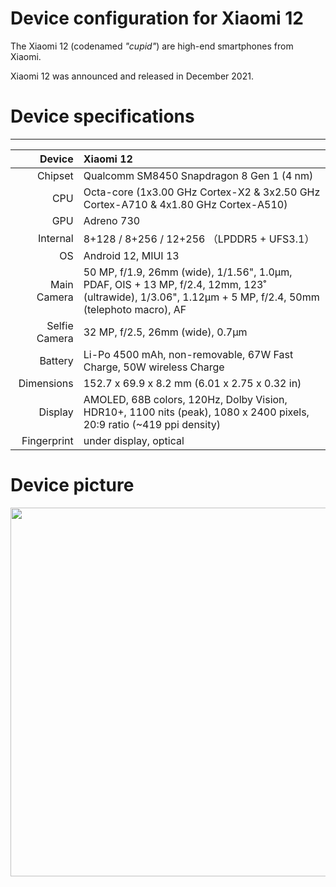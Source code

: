 # Device configuration for Xiaomi 12

The Xiaomi 12 (codenamed *"cupid"*) are high-end smartphones from Xiaomi.

Xiaomi 12 was announced and released in December 2021.

# Device specifications

------
|        Device | Xiaomi 12                                                   |
| ------------: | :----------------------------------------------------------- |
|       Chipset | Qualcomm SM8450 Snapdragon 8 Gen 1 (4 nm)                     |
|           CPU | Octa-core (1x3.00 GHz Cortex-X2 & 3x2.50 GHz Cortex-A710 & 4x1.80 GHz Cortex-A510) |
|           GPU | Adreno 730                                                   |
|      Internal | 8+128 / 8+256 / 12+256 （LPDDR5 + UFS3.1）           |
|            OS | Android 12, MIUI 13                                          |
|   Main Camera | 50 MP, f/1.9, 26mm (wide), 1/1.56", 1.0µm, PDAF, OIS + 13 MP, f/2.4, 12mm, 123˚ (ultrawide), 1/3.06", 1.12µm + 5 MP, f/2.4, 50mm (telephoto macro), AF |
| Selfie Camera | 32 MP, f/2.5, 26mm (wide), 0.7µm                                                    |
|       Battery | Li-Po 4500 mAh, non-removable, 67W Fast Charge, 50W wireless Charge             |
|    Dimensions | 152.7 x 69.9 x 8.2 mm (6.01 x 2.75 x 0.32 in)                |
|       Display | AMOLED, 68B colors, 120Hz, Dolby Vision, HDR10+, 1100 nits (peak), 1080 x 2400 pixels, 20:9 ratio (~419 ppi density) |
|   Fingerprint | under display, optical                                    |

# Device picture

<img src="https://i01.appmifile.com/webfile/globalimg/id/cms/F5754513-7B21-DB5E-8CE9-C5101EED530C.jpg" width="590" height="590">
